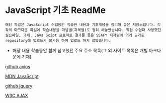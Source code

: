 # JavaScript 기초 ReadMe

`해당 파일은 JavaScript 수업동안 학습한 내용과 기초개념을 정리해 놓은 저장소입니다. 각각의 마크다운 파일에 학습내용을 개념별(과목별)로 정리 해놓았습니다. 직접 수업때 사용했던 실습파일, 과제, Java Scipt 프로젝트 결과물 등은 SSAFY 저작권에 의거 공개된 repository에 업로드가 불가능 하여 업로드 하지 않았습니다.`

- 해당 내용 학습동안 함께 참고했던 주요 주소 목록(그 외 사이트 목록은 개별 마크다운에 기재)

[github axios](https://github.com/axios/axios)

[MDN JavaScript](https://developer.mozilla.org/en-US/docs/Web/JavaScript)

[github jquery](https://github.com/jquery/jquery)

[W3C AJAX](https://www.w3schools.com/xml/ajax_intro.asp)

